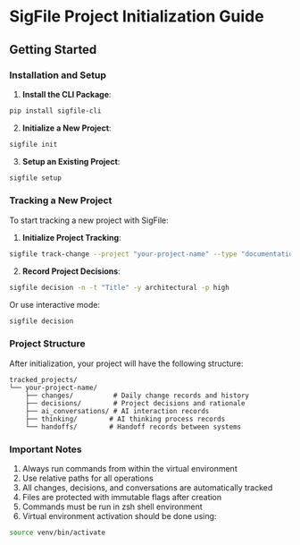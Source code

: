 # SigFile Project Initialization Guide

## Getting Started

### Installation and Setup

1. **Install the CLI Package**:
```zsh
pip install sigfile-cli
```

2. **Initialize a New Project**:
```zsh
sigfile init
```

3. **Setup an Existing Project**:
```zsh
sigfile setup
```

### Tracking a New Project

To start tracking a new project with SigFile:

1. **Initialize Project Tracking**:
```zsh
sigfile track-change --project "your-project-name" --type "documentation" --description "Initial project setup"
```

2. **Record Project Decisions**:
```zsh
sigfile decision -n -t "Title" -y architectural -p high
```
Or use interactive mode:
```zsh
sigfile decision
```

### Project Structure

After initialization, your project will have the following structure:

```
tracked_projects/
└── your-project-name/
    ├── changes/          # Daily change records and history
    ├── decisions/        # Project decisions and rationale
    ├── ai_conversations/ # AI interaction records
    ├── thinking/        # AI thinking process records
    └── handoffs/        # Handoff records between systems
```

### Important Notes

1. Always run commands from within the virtual environment
2. Use relative paths for all operations
3. All changes, decisions, and conversations are automatically tracked
4. Files are protected with immutable flags after creation
5. Commands must be run in zsh shell environment
6. Virtual environment activation should be done using:
```zsh
source venv/bin/activate
``` 